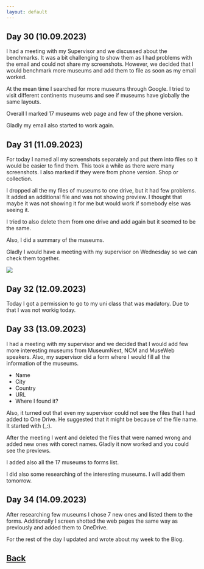 ```yaml
---
layout: default
---
```


## Day 30 (10.09.2023)

I had a meeting with my Supervisor and we discussed about the benchmarks. It was a bit challenging to show them as I had problems with the email and could not share my screenshots. However, we decided that I would benchmark more museums and add them to file as soon as my email worked.

At the mean time I searched for more museums through Google. I tried to visit different continents museums and see if museums have globally the same layouts.

Overall I marked 17 museums web page and few of the phone version.

Gladly my email also started to work again.

## Day 31 (11.09.2023)

For today I named all my screenshots separately and put them into files so it would be easier to find them. This took a while as there were many screenshots. I also marked if they were from phone version. Shop or collection.

I dropped all the my files of museums to one drive, but it had few problems. It added an additional file and was not showing preview. I thought that maybe it was not showing it for me but would work if somebody else was seeing it.

I tried to also delete them from one drive and add again but it seemed to be the same.

Also, I did a summary of the museums.

Gladly I would have a meeting with my supervisor on Wednesday so we can check them together.

<img src="/assets/Journeymap–AudioGuide-WS.JPEG/"> 

## Day 32 (12.09.2023)

Today I got a permission to go to my uni class that was madatory. Due to that I was not workig today.

## Day 33 (13.09.2023)

I had a meeting with my supervisor and we decided that I would add few more interesting museums from MuseumNext, NCM and MuseWeb speakers. Also, my supervisor did a form where I would fill all the information of the museums.

* Name
* City
* Country
* URL
* Where I found it?

Also, it turned out that even my supervisor could not see the files that I had added to One Drive. He suggested that it might be because of the file name. It started with (_:). 

After the meeting I went and deleted the files that were named wrong and added new ones with corect names. Gladly it now worked and you could see the previews.

I added also all the 17 museums to forms list. 

I did also some researching of the interesting museums. I will add them tomorrow.

## Day 34 (14.09.2023)

After researching few museums I chose 7 new ones and listed them to the forms. Additionally I screen shotted the web pages the same way as previously and added them to OneDrive.

For the rest of the day I updated and wrote about my week  to the Blog.

## [Back](./)

